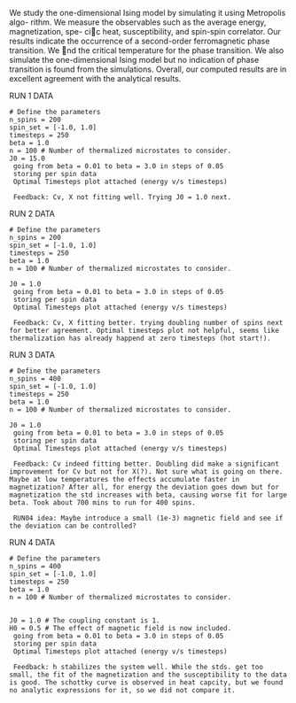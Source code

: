 We study the one-dimensional Ising model by simulating it using Metropolis algo-
rithm. We measure the observables such as the average energy, magnetization, spe-
cic heat, susceptibility, and spin-spin correlator. Our results indicate the occurrence
of a second-order ferromagnetic phase transition. We nd the critical temperature
for the phase transition. We also simulate the one-dimensional Ising model but no
indication of phase transition is found from the simulations. Overall, our computed
results are in excellent agreement with the analytical results.

RUN 1 DATA

	# Define the parameters
	n_spins = 200
	spin_set = [-1.0, 1.0]
	timesteps = 250
	beta = 1.0
	n = 100 # Number of thermalized microstates to consider.
	J0 = 15.0
	 going from beta = 0.01 to beta = 3.0 in steps of 0.05
	 storing per spin data
	 Optimal Timesteps plot attached (energy v/s timesteps)
	 
	 Feedback: Cv, X not fitting well. Trying J0 = 1.0 next.
	
RUN 2 DATA

	# Define the parameters
	n_spins = 200
	spin_set = [-1.0, 1.0]
	timesteps = 250
	beta = 1.0
	n = 100 # Number of thermalized microstates to consider.
	
	J0 = 1.0
	 going from beta = 0.01 to beta = 3.0 in steps of 0.05
	 storing per spin data
	 Optimal Timesteps plot attached (energy v/s timesteps)
	 
	 Feedback: Cv, X fitting better. trying doubling number of spins next for better agreement. Optimal timesteps plot not helpful, seems like thermalization has already happend at zero timesteps (hot start!).

 RUN 3 DATA

	# Define the parameters
	n_spins = 400
	spin_set = [-1.0, 1.0]
	timesteps = 250
	beta = 1.0
	n = 100 # Number of thermalized microstates to consider.
	
	J0 = 1.0
	 going from beta = 0.01 to beta = 3.0 in steps of 0.05
	 storing per spin data
	 Optimal Timesteps plot attached (energy v/s timesteps)
	 
	 Feedback: Cv indeed fitting better. Doubling did make a significant improvement for Cv but not for X(?). Not sure what is going on there. Maybe at low temperatures the effects accumulate faster in magnetization? After all, for energy the deviation goes down but for magnetization the std increases with beta, causing worse fit for large beta. Took about 700 mins to run for 400 spins.
	 
	 RUN04 idea: Maybe introduce a small (1e-3) magnetic field and see if the deviation can be controlled? 
	
RUN 4 DATA

	# Define the parameters
	n_spins = 400
	spin_set = [-1.0, 1.0]
	timesteps = 250
	beta = 1.0
	n = 100 # Number of thermalized microstates to consider.


	J0 = 1.0 # The coupling constant is 1.
	H0 = 0.5 # The effect of magnetic field is now included.
	 going from beta = 0.01 to beta = 3.0 in steps of 0.05
	 storing per spin data
	 Optimal Timesteps plot attached (energy v/s timesteps)
	 
	 Feedback: h stabilizes the system well. While the stds. get too small, the fit of the magnetization and the susceptibility to the data is good. The schottky curve is observed in heat capcity, but we found no analytic expressions for it, so we did not compare it.
	

